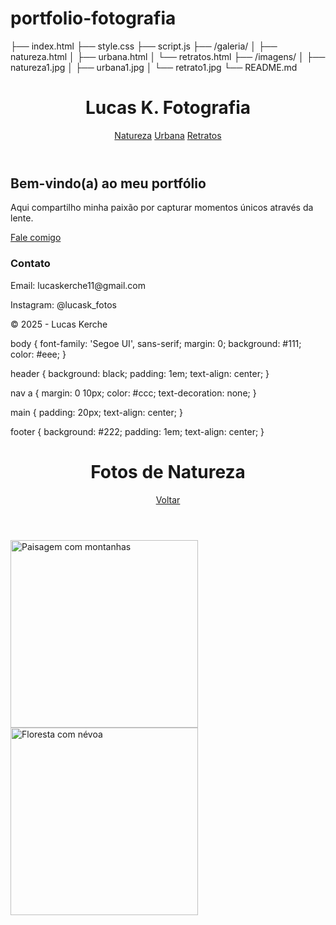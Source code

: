 # portfolio-fotografia
├── index.html
├── style.css
├── script.js
├── /galeria/
│   ├── natureza.html
│   ├── urbana.html
│   └── retratos.html
├── /imagens/
│   ├── natureza1.jpg
│   ├── urbana1.jpg
│   └── retrato1.jpg
└── README.md
<!DOCTYPE html>
<html lang="pt-BR">
<head>
  <meta charset="UTF-8">
  <meta name="viewport" content="width=device-width, initial-scale=1.0">
  <title>Portfólio Fotográfico - Lucas K.</title>
  <link rel="stylesheet" href="style.css">
</head>
<body>
  <header>
    <h1>Lucas K. Fotografia</h1>
    <nav>
      <a href="galeria/natureza.html">Natureza</a>
      <a href="galeria/urbana.html">Urbana</a>
      <a href="galeria/retratos.html">Retratos</a>
    </nav>
  </header>

  <main>
    <h2>Bem-vindo(a) ao meu portfólio</h2>
    <p>Aqui compartilho minha paixão por capturar momentos únicos através da lente.</p>
    <p><a href="#contato">Fale comigo</a></p>
  </main>

  <footer id="contato">
    <h3>Contato</h3>
    <p>Email: lucaskerche11@gmail.com</p>
    <p>Instagram: @lucask_fotos</p>
    <p>&copy; 2025 - Lucas Kerche</p>
  </footer>
</body>
</html>
body {
  font-family: 'Segoe UI', sans-serif;
  margin: 0;
  background: #111;
  color: #eee;
}

header {
  background: black;
  padding: 1em;
  text-align: center;
}

nav a {
  margin: 0 10px;
  color: #ccc;
  text-decoration: none;
}

main {
  padding: 20px;
  text-align: center;
}

footer {
  background: #222;
  padding: 1em;
  text-align: center;
}
<!DOCTYPE html>
<html lang="pt-BR">
<head>
  <meta charset="UTF-8">
  <title>Natureza | Portfólio Lucas K.</title>
  <link rel="stylesheet" href="../style.css">
</head>
<body>
  <header>
    <h1>Fotos de Natureza</h1>
    <a href="../index.html">Voltar</a>
  </header>
  <main>
    <img src="../imagens/natureza1.jpg" alt="Paisagem com montanhas" width="300">
    <img src="../imagens/natureza2.jpg" alt="Floresta com névoa" width="300">
    <!-- Adicione mais fotos -->
  </main>
</body>
</html>
